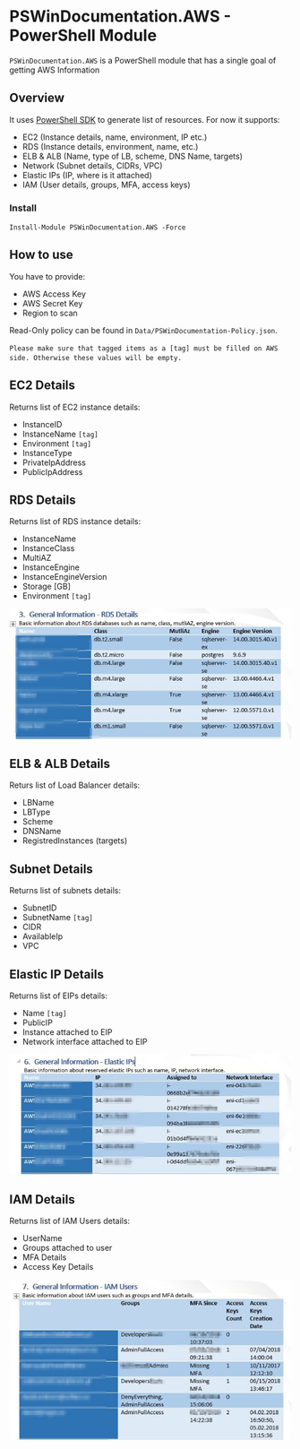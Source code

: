 ﻿# PSWinDocumentation.AWS - PowerShell Module

`PSWinDocumentation.AWS` is a PowerShell module that has a single goal of getting AWS Information

## Overview

It uses [PowerShell SDK](https://aws.amazon.com/powershell/) to generate list of resources. For now it supports:
- EC2 (Instance details, name, environment, IP etc.)
- RDS (Instance details, environment, name, etc.)
- ELB & ALB (Name, type of LB, scheme, DNS Name, targets)
- Network (Subnet details, CIDRs, VPC)
- Elastic IPs (IP, where is it attached)
- IAM (User details, groups, MFA, access keys)

### Install

```
Install-Module PSWinDocumentation.AWS -Force
```

## How to use

You have to provide:
- AWS Access Key
- AWS Secret Key
- Region to scan

Read-Only policy can be found in `Data/PSWinDocumentation-Policy.json`.

`Please make sure that tagged items as a [tag] must be filled on AWS side. Otherwise these values will be empty.`

## EC2 Details

Returns list of EC2 instance details:
- InstanceID
- InstanceName `[tag]`
- Environment `[tag]`
- InstanceType
- PrivateIpAddress
- PublicIpAddress


## RDS Details
Returns list of RDS instance details:
- InstanceName
- InstanceClass
- MultiAZ
- InstanceEngine
- InstanceEngineVersion
- Storage [GB]
- Environment `[tag]`

![RDS](Data/Screenshots/rds.jpg)

## ELB & ALB Details
Returs list of Load Balancer details:
- LBName
- LBType
- Scheme
- DNSName
- RegistredInstances (targets)

## Subnet Details
Returns list of subnets details:
- SubnetID
- SubnetName `[tag]`
- CIDR
- AvailableIp
- VPC


## Elastic IP Details
Returns list of EIPs details:
- Name `[tag]`
- PublicIP
- Instance attached to EIP
- Network interface attached to EIP

![ElasticIP](Data/Screenshots/elasticIP.jpg)


## IAM Details
Returns list of IAM Users details:
- UserName
- Groups attached to user
- MFA Details
- Access Key Details

![IAM](Data/Screenshots/iam.jpg)